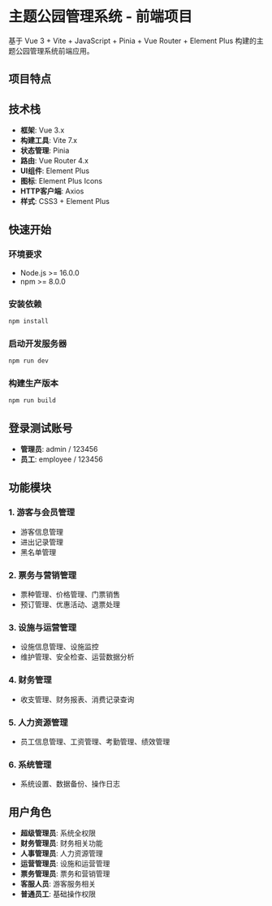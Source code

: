 # 主题公园管理系统 - 前端项目

基于 Vue 3 + Vite + JavaScript + Pinia + Vue Router + Element Plus 构建的主题公园管理系统前端应用。

## 项目特点


## 技术栈

- **框架**: Vue 3.x
- **构建工具**: Vite 7.x
- **状态管理**: Pinia
- **路由**: Vue Router 4.x
- **UI组件**: Element Plus
- **图标**: Element Plus Icons
- **HTTP客户端**: Axios
- **样式**: CSS3 + Element Plus

## 快速开始

### 环境要求
- Node.js >= 16.0.0
- npm >= 8.0.0

### 安装依赖
```bash
npm install
```

### 启动开发服务器
```bash
npm run dev
```

### 构建生产版本
```bash
npm run build
```

## 登录测试账号
- **管理员**: admin / 123456
- **员工**: employee / 123456

## 功能模块

### 1. 游客与会员管理
- 游客信息管理
- 进出记录管理
- 黑名单管理

### 2. 票务与营销管理
- 票种管理、价格管理、门票销售
- 预订管理、优惠活动、退票处理

### 3. 设施与运营管理
- 设施信息管理、设施监控
- 维护管理、安全检查、运营数据分析

### 4. 财务管理
- 收支管理、财务报表、消费记录查询

### 5. 人力资源管理
- 员工信息管理、工资管理、考勤管理、绩效管理

### 6. 系统管理
- 系统设置、数据备份、操作日志

## 用户角色

- **超级管理员**: 系统全权限
- **财务管理员**: 财务相关功能
- **人事管理员**: 人力资源管理
- **运营管理员**: 设施和运营管理
- **票务管理员**: 票务和营销管理
- **客服人员**: 游客服务相关
- **普通员工**: 基础操作权限
